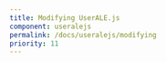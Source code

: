 ```yaml
---
title: Modifying UserALE.js
component: useralejs
permalink: /docs/useralejs/modifying
priority: 11
---
```

